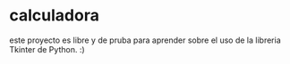 # calculadora
este proyecto es libre y de pruba para aprender sobre el uso de la libreria Tkinter de Python. :)
